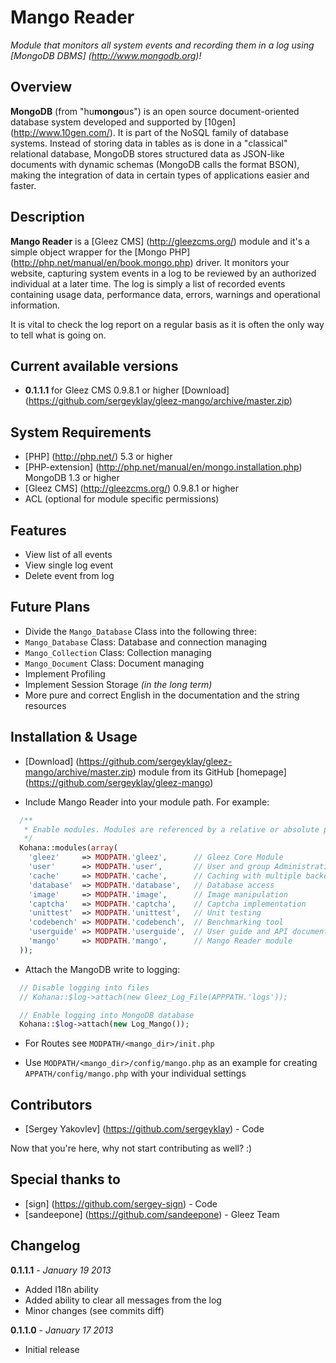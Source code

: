 # Mango Reader

_Module that monitors all system events and recording them in a log using [MongoDB DBMS] (http://www.mongodb.org)!_


## Overview

**MongoDB** (from "hu**mongo**us") is an open source document-oriented database system developed and supported by
[10gen] (http://www.10gen.com/). It is part of the NoSQL family of database systems. Instead of storing data in
tables as is done in a "classical" relational database, MongoDB stores structured data as JSON-like documents with
dynamic schemas (MongoDB calls the format BSON), making the integration of data in certain types of applications
easier and faster.


## Description

**Mango Reader** is a [Gleez CMS] (http://gleezcms.org/) module and it's a simple object wrapper for the
[Mongo PHP] (http://php.net/manual/en/book.mongo.php) driver. It monitors your website, capturing system
events in a log to be reviewed by an authorized individual at a later time. The log is simply a list of
recorded events containing usage data, performance data, errors, warnings and operational information.

It is vital to check the log report on a regular basis as it is often the only way to tell what is going on.


## Current available versions

- **0.1.1.1** for Gleez CMS 0.9.8.1 or higher [Download] (https://github.com/sergeyklay/gleez-mango/archive/master.zip)


## System Requirements

- [PHP] (http://php.net/) 5.3 or higher
- [PHP-extension] (http://php.net/manual/en/mongo.installation.php) MongoDB 1.3 or higher
- [Gleez CMS] (http://gleezcms.org/) 0.9.8.1 or higher
- ACL (optional for module specific permissions)


## Features

- View list of all events
- View single log event
- Delete event from log


## Future Plans

- Divide the `Mango_Database` Class into the following three:
 - `Mango_Database` Class: Database and connection managing
 - `Mango_Collection` Class: Collection managing
 - `Mango_Document` Class: Document managing
- Implement Profiling
- Implement Session Storage *(in the long term)*
- More pure and correct English in the documentation and the string resources


## Installation & Usage

- [Download] (https://github.com/sergeyklay/gleez-mango/archive/master.zip) module from its GitHub [homepage] (https://github.com/sergeyklay/gleez-mango) 

- Include Mango Reader into your module path. For example:
```php
  /**
   * Enable modules. Modules are referenced by a relative or absolute path.
   */
  Kohana::modules(array(
    'gleez'     => MODPATH.'gleez',      // Gleez Core Module
    'user'      => MODPATH.'user',       // User and group Administration
    'cache'     => MODPATH.'cache',      // Caching with multiple backends
    'database'  => MODPATH.'database',   // Database access
    'image'     => MODPATH.'image',      // Image manipulation
    'captcha'   => MODPATH.'captcha',    // Captcha implementation
    'unittest'  => MODPATH.'unittest',   // Unit testing
    'codebench' => MODPATH.'codebench',  // Benchmarking tool
    'userguide' => MODPATH.'userguide',  // User guide and API documentation
    'mango'     => MODPATH.'mango',      // Mango Reader module
  ));
```

- Attach the MangoDB write to logging:
```php
  // Disable logging into files
  // Kohana::$log->attach(new Gleez_Log_File(APPPATH.'logs'));

  // Enable logging into MongoDB database
  Kohana::$log->attach(new Log_Mango());
```

- For Routes see `MODPATH/<mango_dir>/init.php`

- Use `MODPATH/<mango_dir>/config/mango.php` as an example for creating `APPATH/config/mango.php` with your individual settings


## Contributors

- [Sergey Yakovlev] (https://github.com/sergeyklay) - Code

Now that you're here, why not start contributing as well? :)


##  Special thanks to

- [sign] (https://github.com/sergey-sign) - Code
- [sandeepone] (https://github.com/sandeepone) - Gleez Team


## Changelog

**0.1.1.1** - *January 19 2013*

- Added I18n ability
- Added ability to clear all messages from the log
- Minor changes (see commits diff)

**0.1.1.0** - *January 17 2013*

- Initial release
